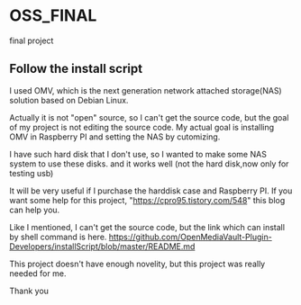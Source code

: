 # OSS_FINAL
final project

## Follow the install script
I used OMV, which is the next generation network attached storage(NAS) solution based on Debian Linux.

Actually it is not "open" source, so I can't get the source code, but the goal of my project is not editing the source code. 
My actual goal is installing OMV in Raspberry PI and setting the NAS by cutomizing. 

I have such hard disk that I don't use, so I wanted to make some NAS system to use these disks.
and it works well (not the hard disk,now only for testing usb)

It will be very useful if I purchase the harddisk case and Raspberry PI. 
If you want some help for this project, "https://cpro95.tistory.com/548" this blog can help you. 

Like I mentioned, I can't get the source code, but the link which can install by shell command is here. 
https://github.com/OpenMediaVault-Plugin-Developers/installScript/blob/master/README.md

This project doesn't have enough novelity, but this project was really needed for me. 

Thank you
